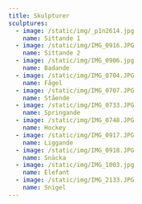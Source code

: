 ```yaml
---
title: Skulpturer
sculptures:
  - image: /static/img/_p1n2614.jpg
    name: Sittande 1
  - image: /static/img/IMG_0916.JPG
    name: Sittande 2
  - image: /static/img/IMG_0906.jpg
    name: Badande
  - image: /static/img/IMG_0704.JPG
    name: Fågel
  - image: /static/img/IMG_0707.JPG
    name: Stående
  - image: /static/img/IMG_0733.JPG
    name: Springande
  - image: /static/img/IMG_0748.JPG
    name: Hockey
  - image: /static/img/IMG_0917.JPG
    name: Liggande
  - image: /static/img/IMG_0918.JPG
    name: Snäcka
  - image: /static/img/IMG_1003.jpg
    name: Elefant
  - image: /static/img/IMG_2133.JPG
    name: Snigel
---
```


